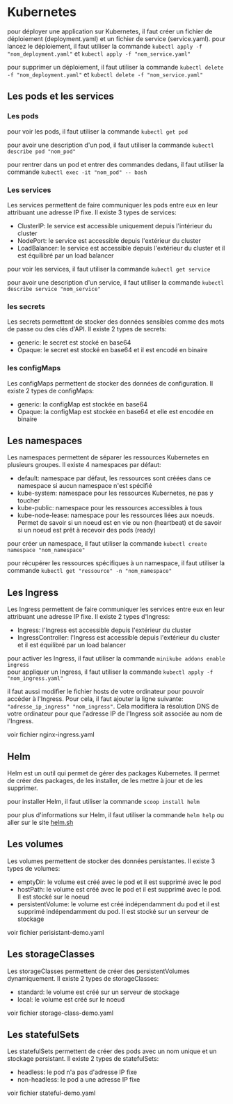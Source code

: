 # Kubernetes

pour déployer une application sur Kubernetes, il faut créer un fichier de déploiement (deployment.yaml) et un fichier de service (service.yaml).
pour lancez le déploiement, il faut utiliser la commande `kubectl apply -f "nom_deployment.yaml"` et `kubectl apply -f "nom_service.yaml"`

pour supprimer un déploiement, il faut utiliser la commande `kubectl delete -f "nom_deployment.yaml"` et `kubectl delete -f "nom_service.yaml"`

## Les pods et les services

### Les pods

pour voir les pods, il faut utiliser la commande `kubectl get pod`

pour avoir une description d'un pod, il faut utiliser la commande `kubectl describe pod "nom_pod"`

pour rentrer dans un pod et entrer des commandes dedans, il faut utiliser la commande `kubectl exec -it "nom_pod" -- bash`

### Les services

Les services permettent de faire communiquer les pods entre eux en leur attribuant une adresse IP fixe. Il existe 3 types de services:

- ClusterIP: le service est accessible uniquement depuis l'intérieur du cluster
- NodePort: le service est accessible depuis l'extérieur du cluster
- LoadBalancer: le service est accessible depuis l'extérieur du cluster et il est équilibré par un load balancer

pour voir les services, il faut utiliser la commande `kubectl get service`

pour avoir une description d'un service, il faut utiliser la commande `kubectl describe service "nom_service"`

### les secrets

Les secrets permettent de stocker des données sensibles comme des mots de passe ou des clés d'API. Il existe 2 types de secrets:

- generic: le secret est stocké en base64
- Opaque: le secret est stocké en base64 et il est encodé en binaire

### les configMaps

Les configMaps permettent de stocker des données de configuration. Il existe 2 types de configMaps:

- generic: la configMap est stockée en base64
- Opaque: la configMap est stockée en base64 et elle est encodée en binaire

## Les namespaces

Les namespaces permettent de séparer les ressources Kubernetes en plusieurs groupes. Il existe 4 namespaces par défaut:

- default: namespace par défaut, les ressources sont créées dans ce namespace si aucun namespace n'est spécifié
- kube-system: namespace pour les ressources Kubernetes, ne pas y toucher
- kube-public: namespace pour les ressources accessibles à tous
- kube-node-lease: namespace pour les ressources liées aux noeuds. Permet de savoir si un noeud est en vie ou non (heartbeat) et de savoir si un noeud est prêt à recevoir des pods (ready)

pour créer un namespace, il faut utiliser la commande `kubectl create namespace "nom_namespace"`

pour récupérer les ressources spécifiques à un namespace, il faut utiliser la commande `kubectl get "ressource" -n "nom_namespace"`

## Les Ingress

Les Ingress permettent de faire communiquer les services entre eux en leur attribuant une adresse IP fixe. Il existe 2 types d'Ingress:

- Ingress: l'Ingress est accessible depuis l'extérieur du cluster
- IngressController: l'Ingress est accessible depuis l'extérieur du cluster et il est équilibré par un load balancer

pour activer les Ingress, il faut utiliser la commande `minikube addons enable ingress`  
pour appliquer un Ingress, il faut utiliser la commande `kubectl apply -f "nom_ingress.yaml"`

il faut aussi modifier le fichier hosts de votre ordinateur pour pouvoir accéder à l'Ingress. Pour cela, il faut ajouter la ligne suivante:  
`"adresse_ip_ingress" "nom_ingress"`. Cela modifiera la résolution DNS de votre ordinateur pour que l'adresse IP de l'Ingress soit associée au nom de l'Ingress.

voir fichier nginx-ingress.yaml

## Helm

Helm est un outil qui permet de gérer des packages Kubernetes. Il permet de créer des packages, de les installer, de les mettre à jour et de les supprimer.

pour installer Helm, il faut utiliser la commande `scoop install helm`

pour plus d'informations sur Helm, il faut utiliser la commande `helm help` ou aller sur le site [helm.sh](https://helm.sh/)

## Les volumes

Les volumes permettent de stocker des données persistantes. Il existe 3 types de volumes:

- emptyDir: le volume est créé avec le pod et il est supprimé avec le pod
- hostPath: le volume est créé avec le pod et il est supprimé avec le pod. Il est stocké sur le noeud
- persistentVolume: le volume est créé indépendamment du pod et il est supprimé indépendamment du pod. Il est stocké sur un serveur de stockage

voir fichier perisistant-demo.yaml

## Les storageClasses

Les storageClasses permettent de créer des persistentVolumes dynamiquement. Il existe 2 types de storageClasses:

- standard: le volume est créé sur un serveur de stockage
- local: le volume est créé sur le noeud

voir fichier storage-class-demo.yaml

## Les statefulSets

Les statefulSets permettent de créer des pods avec un nom unique et un stockage persistant. Il existe 2 types de statefulSets:

- headless: le pod n'a pas d'adresse IP fixe
- non-headless: le pod a une adresse IP fixe

voir fichier stateful-demo.yaml